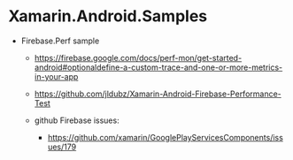 # Xamarin.Android.Samples


*   Firebase.Perf sample

    *   https://firebase.google.com/docs/perf-mon/get-started-android#optionaldefine-a-custom-trace-and-one-or-more-metrics-in-your-app
    
    *   https://github.com/jldubz/Xamarin-Android-Firebase-Performance-Test

    *   github Firebase issues:

        *   https://github.com/xamarin/GooglePlayServicesComponents/issues/179